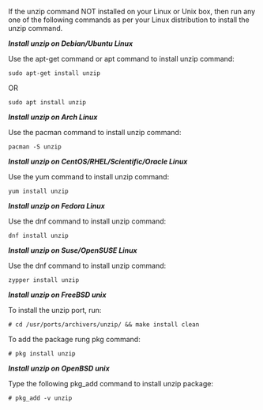 If the unzip command NOT installed on your Linux or Unix box, then run any one of the following commands as per your Linux distribution to install the unzip command.

***Install unzip on Debian/Ubuntu Linux*** 

Use the apt-get command or apt command to install unzip command:
```
sudo apt-get install unzip
```
OR
```
sudo apt install unzip
```

***Install unzip on Arch Linux***

Use the pacman command to install unzip command:
```
pacman -S unzip
```

***Install unzip on CentOS/RHEL/Scientific/Oracle Linux***

Use the yum command to install unzip command:
```
yum install unzip
```

***Install unzip on Fedora Linux***

Use the dnf command to install unzip command:
```
dnf install unzip
```

***Install unzip on Suse/OpenSUSE Linux***

Use the dnf command to install unzip command:
```
zypper install unzip
```

***Install unzip on FreeBSD unix***

To install the unzip port, run:
```
# cd /usr/ports/archivers/unzip/ && make install clean
```
To add the package rung pkg command:
```
# pkg install unzip
```

***Install unzip on OpenBSD unix***

Type the following pkg_add command to install unzip package:
```
# pkg_add -v unzip
```


